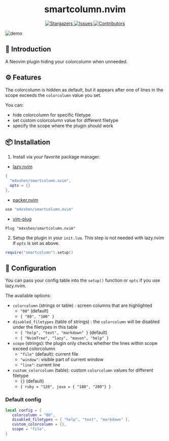 <h1 align="center">
smartcolumn.nvim
</h1>

<p align="center">
<a href="https://github.com/m4xshen/smartcolumn.nvim/stargazers">
    <img
      alt="Stargazers"
      src="https://img.shields.io/github/stars/m4xshen/smartcolumn.nvim?style=for-the-badge&logo=starship&color=fae3b0&logoColor=d9e0ee&labelColor=282a36"
    />
  </a>
  <a href="https://github.com/m4xshen/smartcolumn.nvim/issues">
    <img
      alt="Issues"
      src="https://img.shields.io/github/issues/m4xshen/smartcolumn.nvim?style=for-the-badge&logo=gitbook&color=ddb6f2&logoColor=d9e0ee&labelColor=282a36"
    />
  </a>
  <a href="https://github.com/m4xshen/smartcolumn.nvim/contributors">
    <img
      alt="Contributors"
      src="https://img.shields.io/github/contributors/m4xshen/smartcolumn.nvim?style=for-the-badge&logo=opensourceinitiative&color=abe9b3&logoColor=d9e0ee&labelColor=282a36"
    />
  </a>
</p>

![demo](https://user-images.githubusercontent.com/74842863/219844450-37d96fe1-d15d-4aaf-ae57-1c6ce66d8cbc.gif)

## 📃 Introduction

A Neovim plugin hiding your colorcolumn when unneeded.

## ⚙️ Features

The colorcolumn is hidden as default, but it appears after one of lines in the scope exceeds the `colorcolumn` value you set.

You can:
- hide colorcolumn for specific filetype
- set custom colorcolumn value for different filetype
- specify the scope where the plugin should work

## 📦 Installation

1. Install via your favorite package manager.

- [lazy.nvim](https://github.com/folke/lazy.nvim)
```Lua
{
  "m4xshen/smartcolumn.nvim",
  opts = {}
},
```

- [packer.nvim](https://github.com/wbthomason/packer.nvim)
```Lua
use "m4xshen/smartcolumn.nvim"
```

- [vim-plug](https://github.com/junegunn/vim-plug)
```VimL
Plug "m4xshen/smartcolumn.nvim"
```

2. Setup the plugin in your `init.lua`. This step is not needed with lazy.nvim if `opts` is set as above.
```Lua
require("smartcolumn").setup()
```

## 🔧 Configuration

You can pass your config table into the `setup()` function or `opts` if you use lazy.nvim.

The available options:

- `colorcolumn` (strings or table) : screen columns that are highlighted
  - `"80"` (default)
  - `{ "80", "100" }`
- `disabled_filetypes` (table of strings) : the `colorcolumn` will be disabled under the filetypes in this table
  - `{ "help", "text", "markdown" }` (default)
  - `{ "NvimTree", "lazy", "mason", "help" }`
- `scope` (strings): the plugin only checks whether the lines within scope exceed colorcolumn
  - `"file"` (default): current file
  - `"window"`: visible part of current window
  - `"line"`: current line
- `custom_colorcolumn` (table): custom `colorcolumn` values for different filetype
  - `{}` (default)
  - `{ ruby = "120", java = { "180", "200"} }`

### Default config

```Lua
local config = {
   colorcolumn = "80",
   disabled_filetypes = { "help", "text", "markdown" },
   custom_colorcolumn = {},
   scope = "file",
}
```
